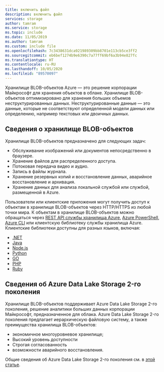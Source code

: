 ```yaml
---
title: включить файл
description: включить файл
services: storage
author: tamram
ms.service: storage
ms.topic: include
ms.date: 11/05/2019
ms.author: tamram
ms.custom: include file
ms.openlocfilehash: 7c3438631dca921989309bb8701e113cb5ce3ff2
ms.sourcegitcommit: eb6bef1274b9e6390c7a77ff69bf6a3b94e827fc
ms.translationtype: HT
ms.contentlocale: ru-RU
ms.lasthandoff: 10/05/2020
ms.locfileid: "89570097"
---
```

Хранилище BLOB-объектов Azure — это решение корпорации Майкрософт для хранения объектов в облаке. Хранилище BLOB-объектов оптимизировано для хранения больших объемов неструктурированных данных. Неструктурированные данные — это данные, которые не соответствуют определенной модели данных или определению, например текстовых или двоичных данных.

## <a name="about-blob-storage"></a>Сведения о хранилище BLOB-объектов

Хранилище BLOB-объектов предназначено для следующих задач:

* Обслуживание изображений или документов непосредственно в браузере.
* Хранение файлов для распределенного доступа.
* Потоковая передача видео и аудио.
* Запись в файлы журнала.
* Хранение резервных копий и восстановление данных, аварийное восстановление и архивация.
* Хранение данных для анализа локальной службой или службой, размещенной в Azure.

Пользователи или клиентские приложения могут получить доступ к объектам в хранилище BLOB-объектов через HTTP/HTTPS из любой точки мира. К объектам в хранилище BLOB-объектов можно обращаться через [REST API службы хранилища Azure](https://docs.microsoft.com/rest/api/storageservices/blob-service-rest-api), [Azure PowerShell](https://docs.microsoft.com/powershell/module/az.storage), [Azure CLI](https://docs.microsoft.com/cli/azure/storage) или клиентскую библиотеку службы хранилища Azure. Клиентские библиотеки доступны для разных языков, включая:

* [.NET](/dotnet/api/overview/azure/storage?view=azure-dotnet)
* [Java](https://docs.microsoft.com/java/api/overview/azure/storage)
* [Node.js](https://azure.github.io/azure-storage-node)
* [Python](https://docs.microsoft.com/azure/storage/blobs/storage-quickstart-blobs-python)
* [GO](https://github.com/azure/azure-storage-blob-go/)
* [PHP](https://azure.github.io/azure-storage-php/)
* [Ruby](https://azure.github.io/azure-storage-ruby)

## <a name="about-azure-data-lake-storage-gen2"></a>Сведения об Azure Data Lake Storage 2-го поколения

Хранилище BLOB-объектов поддерживает Azure Data Lake Storage 2-го поколения, решение аналитики больших данных корпорации Майкрософт, предназначенное для облака. Azure Data Lake Storage 2-го поколения предлагает иерархическую файловую систему, а также преимущества хранилища BLOB-объектов:

* экономичное многоуровневое хранилище;
* Высокий уровень доступности
* Строгая согласованность
* возможности аварийного восстановления.

Общие сведения об Azure Data Lake Storage 2-го поколения см. в [этой статье](../articles/storage/data-lake-storage/introduction.md).
